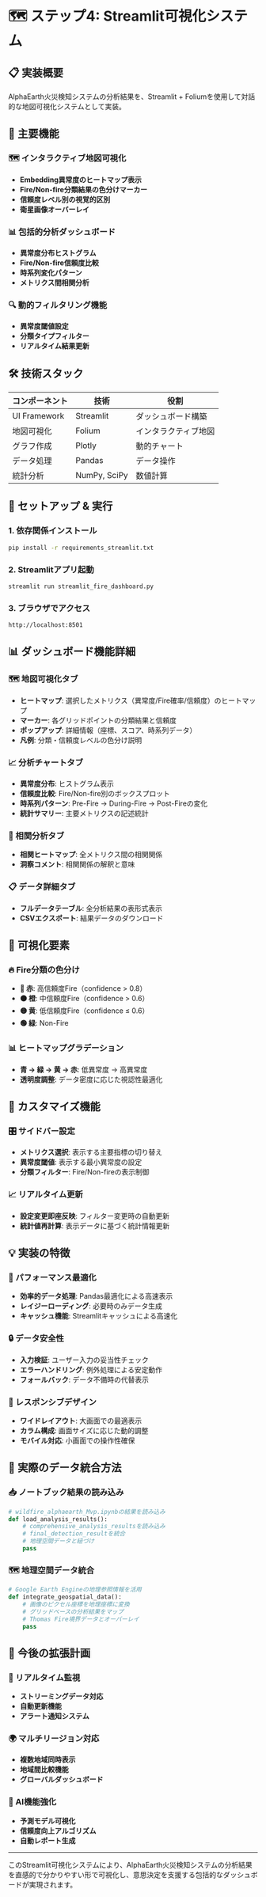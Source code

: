 # 🗺️ ステップ4: Streamlit可視化システム

## 📋 実装概要

AlphaEarth火災検知システムの分析結果を、Streamlit + Foliumを使用して対話的な地図可視化システムとして実装。

## 🎯 主要機能

### 🗺️ インタラクティブ地図可視化
- **Embedding異常度のヒートマップ表示**
- **Fire/Non-fire分類結果の色分けマーカー**
- **信頼度レベル別の視覚的区別**
- **衛星画像オーバーレイ**

### 📊 包括的分析ダッシュボード
- **異常度分布ヒストグラム**
- **Fire/Non-fire信頼度比較**
- **時系列変化パターン**
- **メトリクス間相関分析**

### 🔍 動的フィルタリング機能
- **異常度閾値設定**
- **分類タイプフィルター**
- **リアルタイム結果更新**

## 🛠️ 技術スタック

| コンポーネント | 技術 | 役割 |
|---|---|---|
| UI Framework | Streamlit | ダッシュボード構築 |
| 地図可視化 | Folium | インタラクティブ地図 |
| グラフ作成 | Plotly | 動的チャート |
| データ処理 | Pandas | データ操作 |
| 統計分析 | NumPy, SciPy | 数値計算 |

## 🚀 セットアップ & 実行

### 1. 依存関係インストール
```bash
pip install -r requirements_streamlit.txt
```

### 2. Streamlitアプリ起動
```bash
streamlit run streamlit_fire_dashboard.py
```

### 3. ブラウザでアクセス
```
http://localhost:8501
```

## 📊 ダッシュボード機能詳細

### 🗺️ 地図可視化タブ
- **ヒートマップ**: 選択したメトリクス（異常度/Fire確率/信頼度）のヒートマップ
- **マーカー**: 各グリッドポイントの分類結果と信頼度
- **ポップアップ**: 詳細情報（座標、スコア、時系列データ）
- **凡例**: 分類・信頼度レベルの色分け説明

### 📈 分析チャートタブ
- **異常度分布**: ヒストグラム表示
- **信頼度比較**: Fire/Non-fire別のボックスプロット
- **時系列パターン**: Pre-Fire → During-Fire → Post-Fireの変化
- **統計サマリー**: 主要メトリクスの記述統計

### 🔗 相関分析タブ
- **相関ヒートマップ**: 全メトリクス間の相関関係
- **洞察コメント**: 相関関係の解釈と意味

### 📋 データ詳細タブ
- **フルデータテーブル**: 全分析結果の表形式表示
- **CSVエクスポート**: 結果データのダウンロード

## 🎨 可視化要素

### 🔥 Fire分類の色分け
- **🔴 赤**: 高信頼度Fire（confidence > 0.8）
- **🟠 橙**: 中信頼度Fire（confidence > 0.6）
- **🟡 黄**: 低信頼度Fire（confidence ≤ 0.6）
- **🟢 緑**: Non-Fire

### 📊 ヒートマップグラデーション
- **青 → 緑 → 黄 → 赤**: 低異常度 → 高異常度
- **透明度調整**: データ密度に応じた視認性最適化

## 🔧 カスタマイズ機能

### 🎛️ サイドバー設定
- **メトリクス選択**: 表示する主要指標の切り替え
- **異常度閾値**: 表示する最小異常度の設定
- **分類フィルター**: Fire/Non-fireの表示制御

### 📈 リアルタイム更新
- **設定変更即座反映**: フィルター変更時の自動更新
- **統計値再計算**: 表示データに基づく統計情報更新

## 💡 実装の特徴

### 🎯 パフォーマンス最適化
- **効率的データ処理**: Pandas最適化による高速表示
- **レイジーローディング**: 必要時のみデータ生成
- **キャッシュ機能**: Streamlitキャッシュによる高速化

### 🔒 データ安全性
- **入力検証**: ユーザー入力の妥当性チェック
- **エラーハンドリング**: 例外処理による安定動作
- **フォールバック**: データ不備時の代替表示

### 📱 レスポンシブデザイン
- **ワイドレイアウト**: 大画面での最適表示
- **カラム構成**: 画面サイズに応じた動的調整
- **モバイル対応**: 小画面での操作性確保

## 🔄 実際のデータ統合方法

### 📥 ノートブック結果の読み込み
```python
# wildfire_alphaearth_Mvp.ipynbの結果を読み込み
def load_analysis_results():
    # comprehensive_analysis_resultsを読み込み
    # final_detection_resultを統合
    # 地理空間データと紐づけ
    pass
```

### 🗺️ 地理空間データ統合
```python
# Google Earth Engineの地理参照情報を活用
def integrate_geospatial_data():
    # 画像のピクセル座標を地理座標に変換
    # グリッドベースの分析結果をマップ
    # Thomas Fire境界データとオーバーレイ
    pass
```

## 🚀 今後の拡張計画

### 📡 リアルタイム監視
- **ストリーミングデータ対応**
- **自動更新機能**
- **アラート通知システム**

### 🌍 マルチリージョン対応
- **複数地域同時表示**
- **地域間比較機能**
- **グローバルダッシュボード**

### 🤖 AI機能強化
- **予測モデル可視化**
- **信頼度向上アルゴリズム**
- **自動レポート生成**

---

このStreamlit可視化システムにより、AlphaEarth火災検知システムの分析結果を直感的で分かりやすい形で可視化し、意思決定を支援する包括的なダッシュボードが実現されます。
